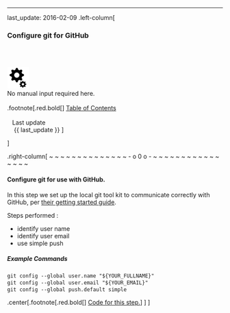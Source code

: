 ---
last_update: 2016-02-09
 .left-column[
  ### Configure git for GitHub
  <br /><br /><div class='input_type_indicator'><img src='./fragments/loader.png' /><br />No manual input required here.</div><br />
.footnote[.red.bold[] [
Table of Contents](./toc.html)
<br />
<br />&nbsp; &nbsp;Last update
<br />&nbsp; &nbsp; {{ last_update  }}
]
<!-- H -->]
.right-column[
~ ~ ~ ~ ~ ~ ~ ~ ~ ~ ~ ~ ~ ~ - o 0 o - ~ ~ ~ ~ ~ ~ ~ ~ ~ ~ ~ ~ ~ ~ ~ ~

#### Configure git for use with GitHub.

In this step we set up the local git tool kit to communicate correctly with GitHub, per <a href='https://help.github.com/articles/set-up-git/' target='_blank'>their getting started guide</a>.

Steps performed :
 - identify user name
 - identify user email
 - use simple push


##### Example Commands
```terminal
git config --global user.name "${YOUR_FULLNAME}"
git config --global user.email "${YOUR_EMAIL}"
git config --global push.default simple
```

<!-- B -->
.center[.footnote[.red.bold[] <a href="https://github.com/martinhbramwell/Meteor-CI-Tutorial/blob/master/Tutorial02_VersionControlInTheCloud/VersionControlInTheCloud_functions.sh#L3" target="_blank">Code for this step.</a>] ]
]
